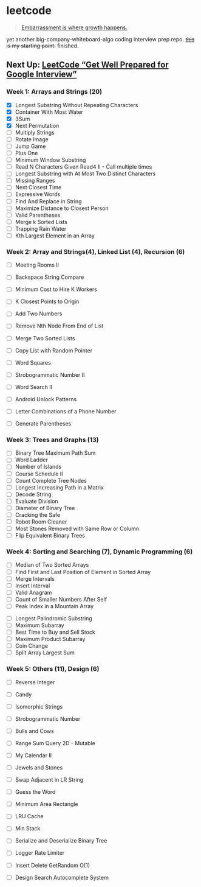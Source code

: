 # leetcode

> [Embarrassment is where growth happens.](https://www.sbnation.com/nba/2018/2/13/17005146/jaylen-brown-boston-celtics-meditation)

yet another big-company-whiteboard-algo coding interview prep repo. <del>[this](https://yangshun.github.io/tech-interview-handbook/best-practice-questions/) is my starting point.</del> finished.

## Next Up: [LeetCode “Get Well Prepared for Google Interview”][google]

### Week 1: Arrays and Strings (20)

- [x] Longest Substring Without Repeating Characters
- [x] Container With Most Water
- [x] 3Sum
- [x] Next Permutation
- [ ] Multiply Strings
- [ ] Rotate Image
- [ ] Jump Game
- [ ] Plus One
- [ ] Minimum Window Substring
- [ ] Read N Characters Given Read4 II - Call multiple times
- [ ] Longest Substring with At Most Two Distinct Characters
- [ ] Missing Ranges
- [ ] Next Closest Time
- [ ] Expressive Words
- [ ] Find And Replace in String
- [ ] Maximize Distance to Closest Person
- [ ] Valid Parentheses
- [ ] Merge k Sorted Lists
- [ ] Trapping Rain Water
- [ ] Kth Largest Element in an Array

### Week 2: Array and Strings(4), Linked List (4), Recursion (6)

- [ ] Meeting Rooms II
- [ ] Backspace String Compare
- [ ] Minimum Cost to Hire K Workers
- [ ] K Closest Points to Origin

- [ ] Add Two Numbers
- [ ] Remove Nth Node From End of List
- [ ] Merge Two Sorted Lists
- [ ] Copy List with Random Pointer

- [ ] Word Squares
- [ ] Strobogrammatic Number II
- [ ] Word Search II
- [ ] Android Unlock Patterns
- [ ] Letter Combinations of a Phone Number
- [ ] Generate Parentheses

### Week 3: Trees and Graphs (13)

- [ ] Binary Tree Maximum Path Sum
- [ ] Word Ladder
- [ ] Number of Islands
- [ ] Course Schedule II
- [ ] Count Complete Tree Nodes
- [ ] Longest Increasing Path in a Matrix
- [ ] Decode String
- [ ] Evaluate Division
- [ ] Diameter of Binary Tree
- [ ] Cracking the Safe
- [ ] Robot Room Cleaner
- [ ] Most Stones Removed with Same Row or Column
- [ ] Flip Equivalent Binary Trees

### Week 4: Sorting and Searching (7), Dynamic Programming (6)

- [ ] Median of Two Sorted Arrays
- [ ] Find First and Last Position of Element in Sorted Array
- [ ] Merge Intervals
- [ ] Insert Interval
- [ ] Valid Anagram
- [ ] Count of Smaller Numbers After Self
- [ ] Peak Index in a Mountain Array

* [ ] Longest Palindromic Substring
* [ ] Maximum Subarray
* [ ] Best Time to Buy and Sell Stock
* [ ] Maximum Product Subarray
* [ ] Coin Change
* [ ] Split Array Largest Sum

### Week 5: Others (11), Design (6)

- [ ] Reverse Integer
- [ ] Candy
- [ ] Isomorphic Strings
- [ ] Strobogrammatic Number
- [ ] Bulls and Cows
- [ ] Range Sum Query 2D - Mutable
- [ ] My Calendar II
- [ ] Jewels and Stones
- [ ] Swap Adjacent in LR String
- [ ] Guess the Word
- [ ] Minimum Area Rectangle

- [ ] LRU Cache
- [ ] Min Stack
- [ ] Serialize and Deserialize Binary Tree
- [ ] Logger Rate Limiter
- [ ] Insert Delete GetRandom O(1)
- [ ] Design Search Autocomplete System

[google]: https://leetcode.com/explore/interview/card/google/
